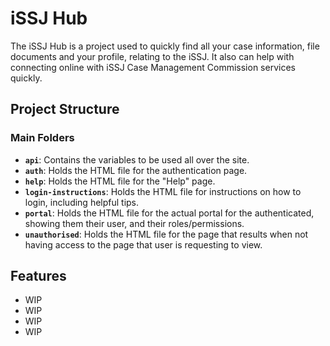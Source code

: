 # iSSJ Hub

The iSSJ Hub is a project used to quickly find all your case information, file documents and your profile, relating to the iSSJ. It also can help with connecting online with iSSJ Case Management Commission services quickly.

## Project Structure

### Main Folders

- **`api`**: Contains the variables to be used all over the site.
- **`auth`**: Holds the HTML file for the authentication page.
- **`help`**: Holds the HTML file for the "Help" page.
- **`login-instructions`**: Holds the HTML file for instructions on how to login, including helpful tips.
- **`portal`**: Holds the HTML file for the actual portal for the authenticated, showing them their user, and their roles/permissions.
- **`unauthorised`**: Holds the HTML file for the page that results when not having access to the page that user is requesting to view.

## Features

- WIP
- WIP
- WIP
- WIP
